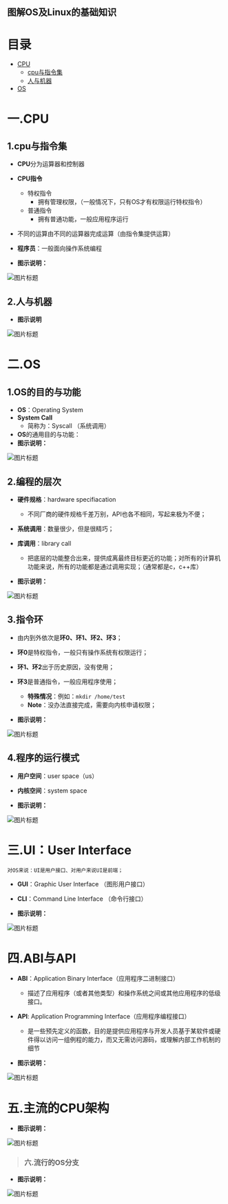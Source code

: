 图解OS及Linux的基础知识 
---

# 目录

- [CPU](#一.CPU)
	- [cpu与指令集](#1.cpu与指令集)
	- [人与机器](#2.人与机器)
- [OS](二.OS)

# 一.CPU

## 1.cpu与指令集

- **CPU**分为运算器和控制器
- **CPU指令**
	- 特权指令
		- 拥有管理权限，（一般情况下，只有OS才有权限运行特权指令）
	- 普通指令
		- 拥有普通功能，一般应用程序运行

- 不同的运算由不同的运算器完成运算（由指令集提供运算）
- **程序员**：一般面向操作系统编程
- **图示说明：**

![图片标题](https://leanote.com/api/file/getImage?fileId=57123c98ab644141d3000341)

## 2.人与机器

- **图示说明**

![图片标题](https://leanote.com/api/file/getImage?fileId=57123cacab644141d3000342)




# 二.OS

## 1.OS的目的与功能

- **OS**：Operating System
- **System Call**
	- 简称为：Syscall （系统调用）
- **OS**的通用目的与功能：
- **图示说明：**

![图片标题](https://leanote.com/api/file/getImage?fileId=57123cb9ab644141d3000343)


## 2.编程的层次

- **硬件规格**：hardware specifiacation
	- 不同厂商的硬件规格千差万别，API也各不相同，写起来极为不便；
- **系统调用**：数量很少，但是很精巧；
- **库调用**：library call
	- 把底层的功能整合出来，提供成离最终目标更近的功能；对所有的计算机功能来说，所有的功能都是通过调用实现；（通常都是c，c++库）

- **图示说明：**

![图片标题](https://leanote.com/api/file/getImage?fileId=57123cccab64414339000393)


## 3.指令环

- 由内到外依次是**环0、环1、环2、环3**；
- **环0**是特权指令，一般只有操作系统有权限运行；
- **环1、环2**出于历史原因，没有使用；
- **环3**是普通指令，一般应用程序使用；
	- **特殊情况**：例如：``mkdir /home/test``
	- **Note**：没办法直接完成，需要向内核申请权限；

- **图示说明：**

![图片标题](https://leanote.com/api/file/getImage?fileId=57123cdcab644141d3000344)

## 4.程序的运行模式

- **用户空间**：user space（us）
- **内核空间**：system space

- **图示说明：**

![图片标题](https://leanote.com/api/file/getImage?fileId=57123ce9ab644141d3000345)




# 三.UI：User Interface

`对OS来说：UI是用户接口、对用户来说UI是前端；`

- **GUI**：Graphic User Interface （图形用户接口）
- **CLI**：Command Line Interface （命令行接口）

- **图示说明：**

![图片标题](https://leanote.com/api/file/getImage?fileId=57123d10ab644141d3000347)




# 四.ABI与API

- **ABI**：Application Binary Interface（应用程序二进制接口）
	- 描述了应用程序（或者其他类型）和操作系统之间或其他应用程序的低级接口。

- **API**: Application Programming Interface（应用程序编程接口）
	- 是一些预先定义的函数，目的是提供应用程序与开发人员基于某软件或硬件得以访问一组例程的能力，而又无需访问源码，或理解内部工作机制的细节

- **图示说明：**

![图片标题](https://leanote.com/api/file/getImage?fileId=57123d35ab644141d3000348)



# 五.主流的CPU架构

- **图示说明：**

![图片标题](https://leanote.com/api/file/getImage?fileId=57123d3fab64414339000396)

> ### 六.流行的OS分支

- **图示说明：**

![图片标题](https://leanote.com/api/file/getImage?fileId=57123d4bab644141d300034c)







